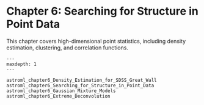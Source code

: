 # Chapter 6: Searching for Structure in Point Data

This chapter covers high-dimensional point statistics, including density
estimation, clustering, and correlation functions.


```{toctree}
---
maxdepth: 1
---

astroml_chapter6_Density_Estimation_for_SDSS_Great_Wall
astroml_chapter6_Searching_for_Structure_in_Point_Data
astroml_chapter6_Gaussian_Mixture_Models
astroml_chapter6_Extreme_Deconvolution

```
